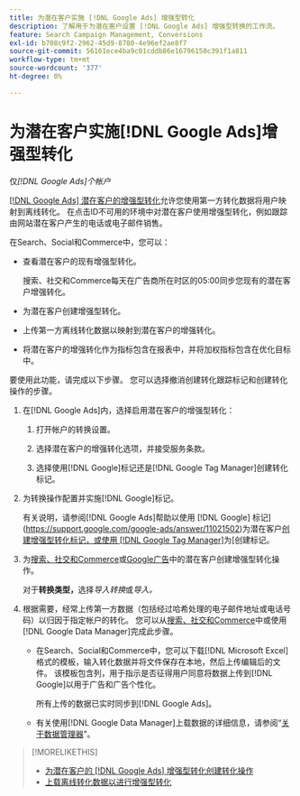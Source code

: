 ```yaml
---
title: 为潜在客户实施 [!DNL Google Ads] 增强型转化
description: 了解用于为潜在客户设置 [!DNL Google Ads] 增强型转换的工作流。
feature: Search Campaign Management, Conversions
exl-id: b708c9f2-2962-45d9-8780-4e96ef2ae8f7
source-git-commit: 56161ece4ba9c01cddb86e16796150c391f1a811
workflow-type: tm+mt
source-wordcount: '377'
ht-degree: 0%

---
```


# 为潜在客户实施[!DNL Google Ads]增强型转化

仅&#x200B;*[!DNL Google Ads]个帐户*

[[!DNL Google Ads] 潜在客户的增强型转化](https://support.google.com/google-ads/answer/9888656)允许您使用第一方转化数据将用户映射到离线转化。 在点击ID不可用的环境中对潜在客户使用增强型转化，例如跟踪由网站潜在客户产生的电话或电子邮件销售。

在Search、Social和Commerce中，您可以：

* 查看潜在客户的现有增强型转化。

  搜索、社交和Commerce每天在广告商所在时区的05:00同步您现有的潜在客户增强转化。

* 为潜在客户创建增强型转化。

* 上传第一方离线转化数据以映射到潜在客户的增强转化。

* 将潜在客户的增强转化作为指标包含在报表中，并将加权指标包含在优化目标中。

要使用此功能，请完成以下步骤。 您可以选择撤消创建转化跟踪标记和创建转化操作的步骤。

1. 在[!DNL Google Ads]内，选择启用潜在客户的增强型转化：

   1. 打开帐户的转换设置。

   1. 选择潜在客户的增强转化选项，并接受服务条款。

   1. 选择使用[!DNL Google]标记还是[!DNL Google Tag Manager]创建转化标记。


1. 为转换操作配置并实施[!DNL Google]标记。

   有关说明，请参阅[!DNL Google Ads]帮助以使用 [!DNL Google] 标记](https://support.google.com/google-ads/answer/11021502)为潜在客户[创建增强型转化标记，或使用 [!DNL Google Tag Manager]](https://support.google.com/google-ads/answer/11347292)为[创建标记。

1. 为[搜索、社交和Commerce](/help/search-social-commerce/admin/conversion-metrics/conversion-action-google.md)或[Google广告](https://support.google.com/google-ads/answer/12216226)中的潜在客户创建增强型转化操作。

   对于&#x200B;**转换类型，**&#x200B;选择&#x200B;*导入转换*&#x200B;或&#x200B;*导入。*

1. 根据需要，经常上传第一方数据（包括经过哈希处理的电子邮件地址或电话号码）以归因于指定帐户的转化。 您可以从[搜索、社交和Commerce](/help/search-social-commerce/admin/conversion-metrics/upload-data-offline-conversions.md)中或使用[!DNL Google Data Manager]完成此步骤。

   * 在Search、Social和Commerce中，您可以下载[!DNL Microsoft Excel]格式的模板，输入转化数据并将文件保存在本地，然后上传编辑后的文件。 该模板包含列，用于指示是否征得用户同意将数据上传到[!DNL Google]以用于广告和广告个性化。

     所有上传的数据已实时同步到[!DNL Google Ads]。

   * 有关使用[!DNL Google Data Manager]上载数据的详细信息，请参阅“[关于数据管理器](https://support.google.com/google-ads/answer/14639041)”。

>[!MORELIKETHIS]
>
>* [为潜在客户的 [!DNL Google Ads] 增强型转化创建转化操作](/help/search-social-commerce/admin/conversion-metrics/conversion-action-google.md)
>* [上载离线转化数据以进行增强型转化](/help/search-social-commerce/admin/conversion-metrics/upload-data-offline-conversions.md)

